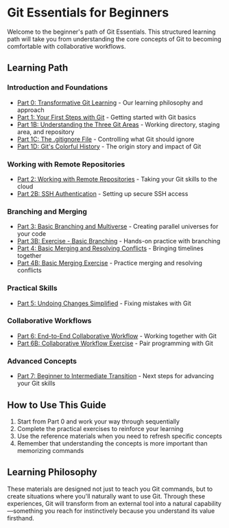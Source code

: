 # Git Essentials for Beginners

Welcome to the beginner's path of Git Essentials. This structured learning path will take you from understanding the core concepts of Git to becoming comfortable with collaborative workflows.

## Learning Path

### Introduction and Foundations
- [Part 0: Transformative Git Learning](00_transformative_git_learning.md) - Our learning philosophy and approach
- [Part 1: Your First Steps with Git](01_your_first_steps_with_git.md) - Getting started with Git basics
- [Part 1B: Understanding the Three Git Areas](01B_understanding_the_three_git_areas.md) - Working directory, staging area, and repository
- [Part 1C: The .gitignore File](01C_gitignore_file.md) - Controlling what Git should ignore
- [Part 1D: Git's Colorful History](01D_git_colorful_history.md) - The origin story and impact of Git

### Working with Remote Repositories
- [Part 2: Working with Remote Repositories](02_working_with_remote_repositories.md) - Taking your Git skills to the cloud
- [Part 2B: SSH Authentication](02B_ssh_authentication.md) - Setting up secure SSH access

### Branching and Merging
- [Part 3: Basic Branching and Multiverse](03_basic_branching_and_multiverse.md) - Creating parallel universes for your code
- [Part 3B: Exercise - Basic Branching](03B_exercise_basic_branching.md) - Hands-on practice with branching
- [Part 4: Basic Merging and Resolving Conflicts](04_basic_merging_and_resolving_conflicts.md) - Bringing timelines together
- [Part 4B: Basic Merging Exercise](04B_basic_merging_exercise.md) - Practice merging and resolving conflicts

### Practical Skills
- [Part 5: Undoing Changes Simplified](05_undoing_changes_simplified.md) - Fixing mistakes with Git

### Collaborative Workflows
- [Part 6: End-to-End Collaborative Workflow](06_end_to_end_collaborative_workflow.md) - Working together with Git
- [Part 6B: Collaborative Workflow Exercise](06B_collaborative_workflow_exercise.md) - Pair programming with Git

### Advanced Concepts
- [Part 7: Beginner to Intermediate Transition](07_beginner_to_intermediate_transition.md) - Next steps for advancing your Git skills

## How to Use This Guide

1. Start from Part 0 and work your way through sequentially
2. Complete the practical exercises to reinforce your learning
3. Use the reference materials when you need to refresh specific concepts
4. Remember that understanding the concepts is more important than memorizing commands

## Learning Philosophy

These materials are designed not just to teach you Git commands, but to create situations where you'll naturally want to use Git. Through these experiences, Git will transform from an external tool into a natural capability—something you reach for instinctively because you understand its value firsthand.